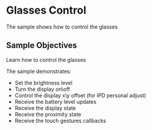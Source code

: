 # Glasses Control

The sample shows how to control the glasses

## Sample Objectives

Learn how to control the glasses

The sample demonstrates:

- Set the brightness level
- Turn the display on\off
- Control the display x\y offset (for IPD personal adjust)
- Receive the battery level updates
- Receive the display state 
- Receive the proximity state
- Receive the touch gestures callbacks



